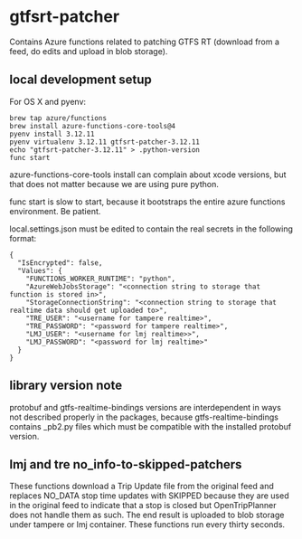 # gtfsrt-patcher

Contains Azure functions related to patching GTFS RT (download from a feed, do edits and upload in blob storage).

## local development setup

For OS X and pyenv:


```
brew tap azure/functions
brew install azure-functions-core-tools@4
pyenv install 3.12.11
pyenv virtualenv 3.12.11 gtfsrt-patcher-3.12.11
echo "gtfsrt-patcher-3.12.11" > .python-version
func start
```

azure-functions-core-tools install can complain about xcode versions, but
that does not matter because we are using pure python.

func start is slow to start, because it bootstraps the entire azure functions environment. Be patient.

local.settings.json must be edited to contain the real secrets in the following format:
```
{
  "IsEncrypted": false,
  "Values": {
    "FUNCTIONS_WORKER_RUNTIME": "python",
    "AzureWebJobsStorage": "<connection string to storage that function is stored in>",
    "StorageConnectionString": "<connection string to storage that realtime data should get uploaded to>",
    "TRE_USER": "<username for tampere realtime>",
    "TRE_PASSWORD": "<password for tampere realtime>",
    "LMJ_USER": "<username for lmj realtime>>",
    "LMJ_PASSWORD": "<password for lmj realtime>"
  }
}
```


## library version note

protobuf and gtfs-realtime-bindings versions are interdependent in ways
not described properly in the packages, because gtfs-realtime-bindings
contains _pb2.py files which must be compatible with the installed
protobuf version.


## lmj and tre no_info-to-skipped-patchers

These functions download a Trip Update file from the original feed and replaces NO_DATA stop time updates with SKIPPED because they are used in the original feed to indicate that a stop is closed but OpenTripPlanner does not handle them as such. The end result is uploaded to blob storage under tampere or lmj container. These functions run every thirty seconds.

